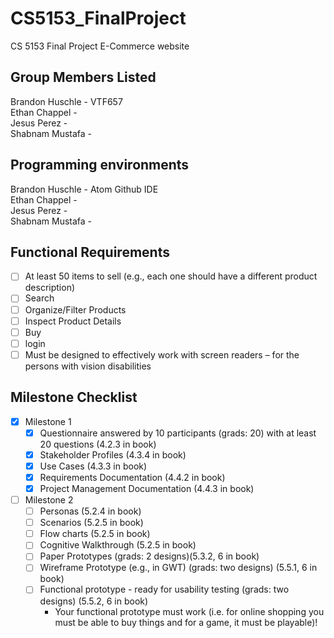 # CS5153_FinalProject

CS 5153 Final Project E-Commerce website

## Group Members Listed

Brandon Huschle - VTF657  
Ethan Chappel -  
Jesus Perez -  
Shabnam Mustafa -

## Programming environments

Brandon Huschle - Atom Github IDE  
Ethan Chappel -  
Jesus Perez -  
Shabnam Mustafa -

## Functional Requirements

<!---
Add requirements here as we go so that we can keep organized
Add an X inside the box in order to check that we have completed each requirement
Feel free to add comments like this one under or next to the requirement to keep track of which individual
or team completed each requirement.
-->

-   [ ] At least 50 items to sell (e.g., each one should have a different product description)
-   [ ] Search
-   [ ] Organize/Filter Products
-   [ ] Inspect Product Details
-   [ ] Buy
-   [ ] login
-   [ ] Must be designed to effectively work with screen readers – for the persons with vision disabilities

## Milestone Checklist

-   [X] Milestone 1
    -   [X] Questionnaire answered by 10 participants (grads: 20) with at least 20 questions (4.2.3 in book)
    -   [X] Stakeholder Profiles (4.3.4 in book)
    -   [X] Use Cases (4.3.3 in book)
    -   [X] Requirements Documentation (4.4.2 in book)
    -   [X] Project Management Documentation (4.4.3 in book)

-   [ ] Milestone 2
    -   [ ] Personas (5.2.4 in book)
    -   [ ] Scenarios (5.2.5 in book)
    -   [ ] Flow charts (5.2.5 in book)
    -   [ ] Cognitive Walkthrough (5.2.5 in book)
    -   [ ] Paper Prototypes (grads: 2 designs)(5.3.2, 6 in book)
    -   [ ] Wireframe Prototype (e.g., in GWT) (grads: two designs) (5.5.1, 6 in book)
    -   [ ] Functional prototype - ready for usability testing (grads: two designs) (5.5.2, 6 in book)
        * Your functional prototype must work (i.e. for online shopping you must be able to buy
things and for a game, it must be playable)!
